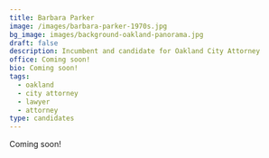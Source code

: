 ```yaml
---
title: Barbara Parker
image: /images/barbara-parker-1970s.jpg
bg_image: images/background-oakland-panorama.jpg
draft: false
description: Incumbent and candidate for Oakland City Attorney
office: Coming soon!
bio: Coming soon!
tags:
  - oakland
  - city attorney
  - lawyer
  - attorney
type: candidates
---
```

Coming soon!